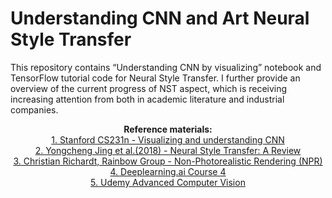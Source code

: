 # Understanding CNN and Art Neural Style Transfer 

This repository contains “Understanding CNN by visualizing” notebook and TensorFlow tutorial code for Neural Style Transfer. I further provide an overview of the current progress of NST aspect, which is receiving increasing attention from both in academic literature and industrial companies.

<p align="center">
  <b>Reference materials:</b><br>
  <a href="http://cs231n.stanford.edu/slides/2018/cs231n_2018_lecture13.pdf">1. Stanford CS231n - Visualizing and understanding CNN </a><br>
  <a href="https://arxiv.org/abs/1705.04058"> 2. Yongcheng Jing et al.(2018) - Neural Style Transfer: A Review</a><br>
  <a href="https://www.cl.cam.ac.uk/teaching/1011/RSL/Richardt.pdf"> 3. Christian Richardt, Rainbow Group - Non-Photorealistic Rendering (NPR)</a><br>
  <a href="https://www.coursera.org/learn/convolutional-neural-networks/home/welcome">4. Deeplearning.ai Course 4</a> <br>
  <a href="https://www.udemy.com/advanced-computer-vision">5. Udemy Advanced Computer Vision</a> 
  <br><br>
</p>

